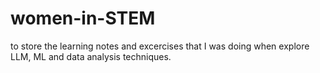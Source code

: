 # women-in-STEM
to store the learning notes and excercises that I was doing when explore LLM, ML and data analysis techniques.
